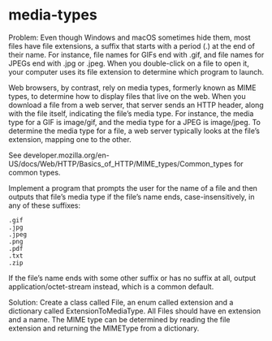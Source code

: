 # media-types

Problem:
Even though Windows and macOS sometimes hide them, most files have file extensions, a suffix that starts with a period (.) at the end of their name. 
For instance, file names for GIFs end with .gif, and file names for JPEGs end with .jpg or .jpeg. 
When you double-click on a file to open it, your computer uses its file extension to determine which program to launch.

Web browsers, by contrast, rely on media types, formerly known as MIME types, to determine how to display files that live on the web. 
When you download a file from a web server, that server sends an HTTP header, along with the file itself, indicating the file’s media type. 
For instance, the media type for a GIF is image/gif, and the media type for a JPEG is image/jpeg. 
To determine the media type for a file, a web server typically looks at the file’s extension, mapping one to the other.

See developer.mozilla.org/en-US/docs/Web/HTTP/Basics_of_HTTP/MIME_types/Common_types for common types.

Implement a program that prompts the user for the name of a file and then outputs that file’s media type if the file’s name ends, case-insensitively, 
in any of these suffixes:

    .gif
    .jpg
    .jpeg
    .png
    .pdf
    .txt
    .zip

If the file’s name ends with some other suffix or has no suffix at all, output application/octet-stream instead, which is a common default.


Solution: 
Create a class called File, an enum called extension and a dictionary called ExtensionToMediaType. 
All Files should have en extension and a name. The MIME type can be determined by reading the file extension and returning the MIMEType from a dictionary. 

